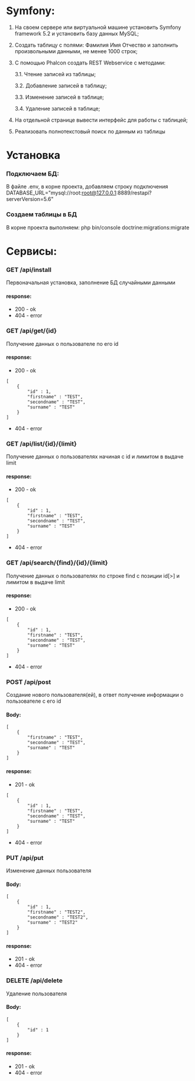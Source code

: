 # Symfony:

1. На своем сервере или виртуальной машине установить Symfony framework 5.2 и установить базу данных MySQL;
2. Создать таблицу с полями: Фамилия Имя Отчество и заполнить произвольными данными, не менее 1000 строк;
3. С помощью Phalcon создать REST Webservice c методами:
    
    3.1. Чтение записей из таблицы;
    
    3.2. Добавление записей в таблицу;
    
    3.3. Изменение записей в таблице;
    
    3.4. Удаление записей в таблице;
4. На отдельной странице вывести интерфейс для работы с таблицей;
5. Реализовать полнотекстовый поиск по данным из таблицы


# Установка
### Подключаем БД:
В файле .env, в корне проекта, добавляем строку подключения
DATABASE_URL="mysql://root:root@127.0.0.1:8889/restapi?serverVersion=5.6"

### Создаем таблицы в БД
В корне проекта выполняем:
php bin/console doctrine:migrations:migrate

# Сервисы:

### GET /api/install
Первоначальная установка, заполнение БД случайными данными
#### response:
- 200 - ok
- 404 - error

### GET /api/get/{id}
Получение данных о пользователе по его id
#### response:
- 200 - ok
```
[
    {
        "id" : 1,
        "firstname" : "TEST",
        "secondname" : "TEST",
        "surname" : "TEST"
    }
]
```
- 404 - error

### GET  /api/list/{id}/{limit}
Получение данных о пользователях начиная с id и лимитом в выдаче limit
#### response:
- 200 - ok
```
[
    {
        "id" : 1,
        "firstname" : "TEST",
        "secondname" : "TEST",
        "surname" : "TEST"
    }
]
```
- 404 - error

### GET /api/search/{find}/{id}/{limit}
Получение данных о пользователях по строке find с позиции id[>] и лимитом в выдаче limit
#### response:
- 200 - ok
```
[
    {
        "id" : 1,
        "firstname" : "TEST",
        "secondname" : "TEST",
        "surname" : "TEST"
    }
]
```
- 404 - error

### POST /api/post
Создание нового пользователя(ей), в ответ получение информации о пользователе с его id 
#### Body:
```
[
    {
        "firstname" : "TEST",
        "secondname" : "TEST",
        "surname" : "TEST"
    }
]
```
#### response:
- 201 - ok
```
[
    {
        "id" : 1,
        "firstname" : "TEST",
        "secondname" : "TEST",
        "surname" : "TEST"
    }
]
```
- 404 - error

### PUT /api/put
Изменение данных пользователя
#### Body:
```
[
    {
        "id" : 1,
        "firstname" : "TEST2",
        "secondname" : "TEST2",
        "surname" : "TEST2"
    }
]
```
#### response: 
- 201 - ok
- 404 - error

### DELETE /api/delete
Удаление пользователя
#### Body:
```
[
    {
        "id" : 1
    }
]
```
#### response: 
- 201 - ok
- 404 - error
